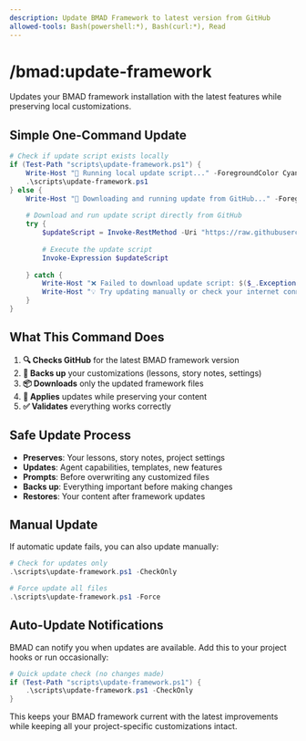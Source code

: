 ```yaml
---
description: Update BMAD Framework to latest version from GitHub
allowed-tools: Bash(powershell:*), Bash(curl:*), Read
---
```


# /bmad:update-framework

Updates your BMAD framework installation with the latest features while preserving local customizations.

## Simple One-Command Update

```powershell
# Check if update script exists locally
if (Test-Path "scripts\update-framework.ps1") {
    Write-Host "🔄 Running local update script..." -ForegroundColor Cyan
    .\scripts\update-framework.ps1
} else {
    Write-Host "🔄 Downloading and running update from GitHub..." -ForegroundColor Cyan
    
    # Download and run update script directly from GitHub
    try {
        $updateScript = Invoke-RestMethod -Uri "https://raw.githubusercontent.com/stacksup/BMAD-CC/main/scripts/update-framework.ps1"
        
        # Execute the update script
        Invoke-Expression $updateScript
        
    } catch {
        Write-Host "❌ Failed to download update script: $($_.Exception.Message)" -ForegroundColor Red
        Write-Host "💡 Try updating manually or check your internet connection." -ForegroundColor Yellow
    }
}
```

## What This Command Does

1. **🔍 Checks GitHub** for the latest BMAD framework version
2. **💾 Backs up** your customizations (lessons, story notes, settings)
3. **📦 Downloads** only the updated framework files
4. **🔄 Applies** updates while preserving your content
5. **✅ Validates** everything works correctly

## Safe Update Process

- **Preserves**: Your lessons, story notes, project settings
- **Updates**: Agent capabilities, templates, new features  
- **Prompts**: Before overwriting any customized files
- **Backs up**: Everything important before making changes
- **Restores**: Your content after framework updates

## Manual Update

If automatic update fails, you can also update manually:

```powershell
# Check for updates only
.\scripts\update-framework.ps1 -CheckOnly

# Force update all files
.\scripts\update-framework.ps1 -Force
```

## Auto-Update Notifications

BMAD can notify you when updates are available. Add this to your project hooks or run occasionally:

```powershell
# Quick update check (no changes made)
if (Test-Path "scripts\update-framework.ps1") {
    .\scripts\update-framework.ps1 -CheckOnly
}
```

This keeps your BMAD framework current with the latest improvements while keeping all your project-specific customizations intact.